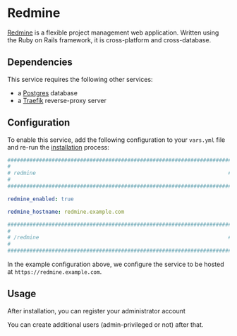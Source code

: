 # Redmine

[Redmine](https://redmine.org/) is a flexible project management web application. Written using the Ruby on Rails framework, it is cross-platform and cross-database.

## Dependencies

This service requires the following other services:

- a [Postgres](postgres.md) database
- a [Traefik](traefik.md) reverse-proxy server


## Configuration

To enable this service, add the following configuration to your `vars.yml` file and re-run the [installation](../installing.md) process:

```yaml
########################################################################
#                                                                      #
# redmine                                                             #
#                                                                      #
########################################################################

redmine_enabled: true

redmine_hostname: redmine.example.com

########################################################################
#                                                                      #
# /redmine                                                            #
#                                                                      #
########################################################################
```

In the example configuration above, we configure the service to be hosted at `https://redmine.example.com`.


## Usage

After installation, you can register your administrator account

You can create additional users (admin-privileged or not) after that.
